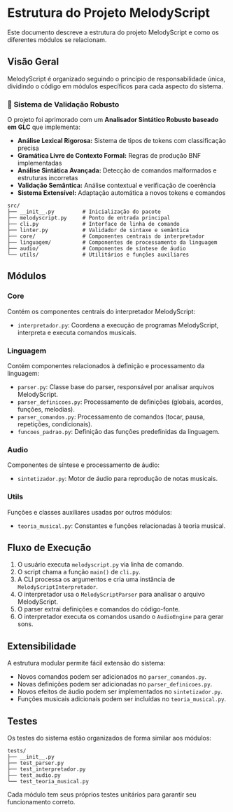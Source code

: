 # Estrutura do Projeto MelodyScript

Este documento descreve a estrutura do projeto MelodyScript e como os diferentes módulos se relacionam.

## Visão Geral

MelodyScript é organizado seguindo o princípio de responsabilidade única, dividindo o código em módulos específicos para cada aspecto do sistema.

### 🎯 **Sistema de Validação Robusto**

O projeto foi aprimorado com um **Analisador Sintático Robusto baseado em GLC** que implementa:
- **Análise Lexical Rigorosa:** Sistema de tipos de tokens com classificação precisa
- **Gramática Livre de Contexto Formal:** Regras de produção BNF implementadas
- **Análise Sintática Avançada:** Detecção de comandos malformados e estruturas incorretas
- **Validação Semântica:** Análise contextual e verificação de coerência
- **Sistema Extensível:** Adaptação automática a novos tokens e comandos

```
src/
├── __init__.py         # Inicialização do pacote
├── melodyscript.py     # Ponto de entrada principal
├── cli.py              # Interface de linha de comando
├── linter.py           # Validador de sintaxe e semântica
├── core/               # Componentes centrais do interpretador
├── linguagem/          # Componentes de processamento da linguagem
├── audio/              # Componentes de síntese de áudio
└── utils/              # Utilitários e funções auxiliares
```

## Módulos

### Core

Contém os componentes centrais do interpretador MelodyScript:

- `interpretador.py`: Coordena a execução de programas MelodyScript, interpreta e executa comandos musicais.

### Linguagem

Contém componentes relacionados à definição e processamento da linguagem:

- `parser.py`: Classe base do parser, responsável por analisar arquivos MelodyScript.
- `parser_definicoes.py`: Processamento de definições (globais, acordes, funções, melodias).
- `parser_comandos.py`: Processamento de comandos (tocar, pausa, repetições, condicionais).
- `funcoes_padrao.py`: Definição das funções predefinidas da linguagem.

### Audio

Componentes de síntese e processamento de áudio:

- `sintetizador.py`: Motor de áudio para reprodução de notas musicais.

### Utils

Funções e classes auxiliares usadas por outros módulos:

- `teoria_musical.py`: Constantes e funções relacionadas à teoria musical.

## Fluxo de Execução

1. O usuário executa `melodyscript.py` via linha de comando.
2. O script chama a função `main()` de `cli.py`.
3. A CLI processa os argumentos e cria uma instância de `MelodyScriptInterpretador`.
4. O interpretador usa o `MelodyScriptParser` para analisar o arquivo MelodyScript.
5. O parser extrai definições e comandos do código-fonte.
6. O interpretador executa os comandos usando o `AudioEngine` para gerar sons.

## Extensibilidade

A estrutura modular permite fácil extensão do sistema:

- Novos comandos podem ser adicionados no `parser_comandos.py`.
- Novas definições podem ser adicionadas no `parser_definicoes.py`.
- Novos efeitos de áudio podem ser implementados no `sintetizador.py`.
- Funções musicais adicionais podem ser incluídas no `teoria_musical.py`.

## Testes

Os testes do sistema estão organizados de forma similar aos módulos:

```
tests/
├── __init__.py
├── test_parser.py
├── test_interpretador.py
├── test_audio.py
└── test_teoria_musical.py
```

Cada módulo tem seus próprios testes unitários para garantir seu funcionamento correto. 